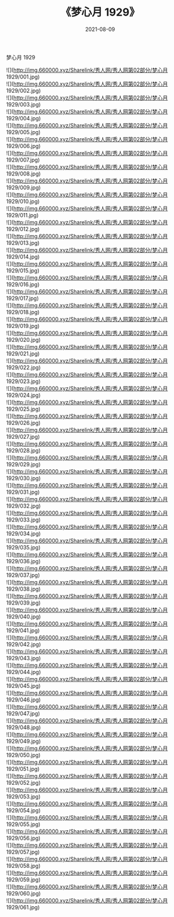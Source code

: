 ﻿---
layout: post
title:  《梦心月 1929》
date:   2021-08-09
img: http://img.660000.xyz/Sharelink/秀人网/秀人网第02部分/梦心月 1929/000.jpg
categories: [美女, 清纯, 唯美]
---

梦心月 1929

  ![](http://img.660000.xyz/Sharelink/秀人网/秀人网第02部分/梦心月 1929/001.jpg) <br> ![](http://img.660000.xyz/Sharelink/秀人网/秀人网第02部分/梦心月 1929/002.jpg) <br> ![](http://img.660000.xyz/Sharelink/秀人网/秀人网第02部分/梦心月 1929/003.jpg) <br> ![](http://img.660000.xyz/Sharelink/秀人网/秀人网第02部分/梦心月 1929/004.jpg) <br> ![](http://img.660000.xyz/Sharelink/秀人网/秀人网第02部分/梦心月 1929/005.jpg) <br> ![](http://img.660000.xyz/Sharelink/秀人网/秀人网第02部分/梦心月 1929/006.jpg) <br> ![](http://img.660000.xyz/Sharelink/秀人网/秀人网第02部分/梦心月 1929/007.jpg) <br> ![](http://img.660000.xyz/Sharelink/秀人网/秀人网第02部分/梦心月 1929/008.jpg) <br> ![](http://img.660000.xyz/Sharelink/秀人网/秀人网第02部分/梦心月 1929/009.jpg) <br> ![](http://img.660000.xyz/Sharelink/秀人网/秀人网第02部分/梦心月 1929/010.jpg) <br> ![](http://img.660000.xyz/Sharelink/秀人网/秀人网第02部分/梦心月 1929/011.jpg) <br> ![](http://img.660000.xyz/Sharelink/秀人网/秀人网第02部分/梦心月 1929/012.jpg) <br> ![](http://img.660000.xyz/Sharelink/秀人网/秀人网第02部分/梦心月 1929/013.jpg) <br> ![](http://img.660000.xyz/Sharelink/秀人网/秀人网第02部分/梦心月 1929/014.jpg) <br> ![](http://img.660000.xyz/Sharelink/秀人网/秀人网第02部分/梦心月 1929/015.jpg) <br> ![](http://img.660000.xyz/Sharelink/秀人网/秀人网第02部分/梦心月 1929/016.jpg) <br> ![](http://img.660000.xyz/Sharelink/秀人网/秀人网第02部分/梦心月 1929/017.jpg) <br> ![](http://img.660000.xyz/Sharelink/秀人网/秀人网第02部分/梦心月 1929/018.jpg) <br> ![](http://img.660000.xyz/Sharelink/秀人网/秀人网第02部分/梦心月 1929/019.jpg) <br> ![](http://img.660000.xyz/Sharelink/秀人网/秀人网第02部分/梦心月 1929/020.jpg) <br> ![](http://img.660000.xyz/Sharelink/秀人网/秀人网第02部分/梦心月 1929/021.jpg) <br> ![](http://img.660000.xyz/Sharelink/秀人网/秀人网第02部分/梦心月 1929/022.jpg) <br> ![](http://img.660000.xyz/Sharelink/秀人网/秀人网第02部分/梦心月 1929/023.jpg) <br> ![](http://img.660000.xyz/Sharelink/秀人网/秀人网第02部分/梦心月 1929/024.jpg) <br> ![](http://img.660000.xyz/Sharelink/秀人网/秀人网第02部分/梦心月 1929/025.jpg) <br> ![](http://img.660000.xyz/Sharelink/秀人网/秀人网第02部分/梦心月 1929/026.jpg) <br> ![](http://img.660000.xyz/Sharelink/秀人网/秀人网第02部分/梦心月 1929/027.jpg) <br> ![](http://img.660000.xyz/Sharelink/秀人网/秀人网第02部分/梦心月 1929/028.jpg) <br> ![](http://img.660000.xyz/Sharelink/秀人网/秀人网第02部分/梦心月 1929/029.jpg) <br> ![](http://img.660000.xyz/Sharelink/秀人网/秀人网第02部分/梦心月 1929/030.jpg) <br> ![](http://img.660000.xyz/Sharelink/秀人网/秀人网第02部分/梦心月 1929/031.jpg) <br> ![](http://img.660000.xyz/Sharelink/秀人网/秀人网第02部分/梦心月 1929/032.jpg) <br> ![](http://img.660000.xyz/Sharelink/秀人网/秀人网第02部分/梦心月 1929/033.jpg) <br> ![](http://img.660000.xyz/Sharelink/秀人网/秀人网第02部分/梦心月 1929/034.jpg) <br> ![](http://img.660000.xyz/Sharelink/秀人网/秀人网第02部分/梦心月 1929/035.jpg) <br> ![](http://img.660000.xyz/Sharelink/秀人网/秀人网第02部分/梦心月 1929/036.jpg) <br> ![](http://img.660000.xyz/Sharelink/秀人网/秀人网第02部分/梦心月 1929/037.jpg) <br> ![](http://img.660000.xyz/Sharelink/秀人网/秀人网第02部分/梦心月 1929/038.jpg) <br> ![](http://img.660000.xyz/Sharelink/秀人网/秀人网第02部分/梦心月 1929/039.jpg) <br> ![](http://img.660000.xyz/Sharelink/秀人网/秀人网第02部分/梦心月 1929/040.jpg) <br> ![](http://img.660000.xyz/Sharelink/秀人网/秀人网第02部分/梦心月 1929/041.jpg) <br> ![](http://img.660000.xyz/Sharelink/秀人网/秀人网第02部分/梦心月 1929/042.jpg) <br> ![](http://img.660000.xyz/Sharelink/秀人网/秀人网第02部分/梦心月 1929/043.jpg) <br> ![](http://img.660000.xyz/Sharelink/秀人网/秀人网第02部分/梦心月 1929/044.jpg) <br> ![](http://img.660000.xyz/Sharelink/秀人网/秀人网第02部分/梦心月 1929/045.jpg) <br> ![](http://img.660000.xyz/Sharelink/秀人网/秀人网第02部分/梦心月 1929/046.jpg) <br> ![](http://img.660000.xyz/Sharelink/秀人网/秀人网第02部分/梦心月 1929/047.jpg) <br> ![](http://img.660000.xyz/Sharelink/秀人网/秀人网第02部分/梦心月 1929/048.jpg) <br> ![](http://img.660000.xyz/Sharelink/秀人网/秀人网第02部分/梦心月 1929/049.jpg) <br> ![](http://img.660000.xyz/Sharelink/秀人网/秀人网第02部分/梦心月 1929/050.jpg) <br> ![](http://img.660000.xyz/Sharelink/秀人网/秀人网第02部分/梦心月 1929/051.jpg) <br> ![](http://img.660000.xyz/Sharelink/秀人网/秀人网第02部分/梦心月 1929/052.jpg) <br> ![](http://img.660000.xyz/Sharelink/秀人网/秀人网第02部分/梦心月 1929/053.jpg) <br> ![](http://img.660000.xyz/Sharelink/秀人网/秀人网第02部分/梦心月 1929/054.jpg) <br> ![](http://img.660000.xyz/Sharelink/秀人网/秀人网第02部分/梦心月 1929/055.jpg) <br> ![](http://img.660000.xyz/Sharelink/秀人网/秀人网第02部分/梦心月 1929/056.jpg) <br> ![](http://img.660000.xyz/Sharelink/秀人网/秀人网第02部分/梦心月 1929/057.jpg) <br> ![](http://img.660000.xyz/Sharelink/秀人网/秀人网第02部分/梦心月 1929/058.jpg) <br> ![](http://img.660000.xyz/Sharelink/秀人网/秀人网第02部分/梦心月 1929/059.jpg) <br> ![](http://img.660000.xyz/Sharelink/秀人网/秀人网第02部分/梦心月 1929/060.jpg) <br> ![](http://img.660000.xyz/Sharelink/秀人网/秀人网第02部分/梦心月 1929/061.jpg) <br>